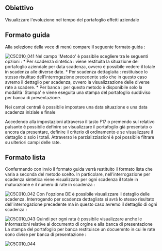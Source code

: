 ## Obiettivo
Visualizzare l'evoluzione nel tempo del portafoglio effetti aziendale

## Formato guida
Alla selezione della voce di menù compare il seguente formato guida : 

![C5C010_041](http://localhost:3000/immagini/MBDOC_OGG-P_C5NORR5/C5C010_041.png)
Nel campo 'Metodo' è possibile scegliere tra le seguenti opzioni : 
 \* Per scadenza sintetica :  viene restituita la situazione del portafoglio aziendale per data scadenza, ovvero è possibile vedere il totale in scadenza alle diverse date.
 \* Per scadenza dettaglaita :  restituisce lo stesso risulttao dell'interrogazione precedente solo che in questo caso avremo il dettaglio per scadenza, ovvero la visualizzazione delle diverse rate a scadere.
 \* Per banca :  per questo metodo è disponibile solo la modalità 'Stampa' e viene eseguita una stampa del portafoglio suddiviso per banca di presentazione.

Nei campi centrali è possibile impostare una data situazione e una data scadenza iniziale e finale

Accedendo alla impostazioni attraverso il tasto F17 o premendo sul relativo pulsante è possibile definire se visualizzare il portafoglio già presentato o ancora da presentare,  definire il criterio di ordinamento e se visualizzare il dettaglio o solo i totali. Attraverso le parzializziazioni è poi possibile filtrare su ulteriori campi delle rate.

## Formato lista
Confermando con invio il formato guida verrà restituito il formato lista che varia a seconda del metodo scelto.
In particolare, nell'interrogazione per scadenza sintetica viene visualizzato per ogni scadenza il totale in maturazione e il numero di rate in scadenza : 

![C5C010_042](http://localhost:3000/immagini/MBDOC_OGG-P_C5NORR5/C5C010_042.png)
Con l'opzione DE è possibile visualizzare il detaglio delle scadenza.
Interrogando per scadenza dettagliata si avrà lo stesso risultato dell'interrogazione precedente ma in questo caso avremo il dettaglio di ogni scadenza : 

![C5C010_043](http://localhost:3000/immagini/MBDOC_OGG-P_C5NORR5/C5C010_043.png)
Quindi per ogni rata è possibile visualizzare anche le informazioni relative al documento di orgine e alla banca di presentazione
La stampa del portafoglio per banca restituisce un docuemnto in cui le rate sono divise per banca di presentazione : 

![C5C010_044](http://localhost:3000/immagini/MBDOC_OGG-P_C5NORR5/C5C010_044.png)